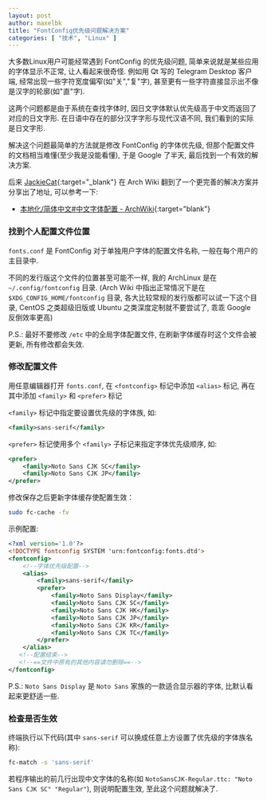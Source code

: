 ```yaml
---
layout: post
author: maxelbk
title: "FontConfig优先级问题解决方案"
categories: [ "技术", "Linux" ]
---
```


大多数Linux用户可能经常遇到 FontConfig 的优先级问题, 简单来说就是某些应用的字体显示不正常, 让人看起来很奇怪.<!--MORE--> 例如用 Qt 写的 Telegram Desktop 客户端, 经常出现一些字符宽度偏窄(如"关","复"字), 甚至更有一些字符直接显示出不像是汉字的轮廓(如"直"字).

这两个问题都是由于系统在查找字体时, 因日文字体默认优先级高于中文而返回了对应的日文字形. 在日语中存在的部分汉字字形与现代汉语不同, 我们看到的实际是日文字形.

解决这个问题最简单的方法就是修改 FontConfig 的字体优先级, 但那个配置文件的文档相当难懂(至少我是没能看懂), 于是 Google 了半天, 最后找到一个有效的解决方案.

后来 [JackieCat](https://www.jackiecat.xyz){:target="_blank"} 在 Arch Wiki 翻到了一个更完善的解决方案并分享出了地址, 可以参考一下:
- [本地化/简体中文#中文字体配置 - ArchWiki](https://wiki.archlinux.org/index.php/Localization_%28%E7%AE%80%E4%BD%93%E4%B8%AD%E6%96%87%29/Simplified_Chinese_%28%E7%AE%80%E4%BD%93%E4%B8%AD%E6%96%87%29#%E4%B8%AD%E6%96%87%E5%AD%97%E4%BD%93%E9%85%8D%E7%BD%AE){:target="blank"}

### 找到个人配置文件位置

`fonts.conf` 是 FontConfig 对于单独用户字体的配置文件名称, 一般在每个用户的主目录中.

不同的发行版这个文件的位置甚至可能不一样, 我的 ArchLinux 是在 `~/.config/fontconfig` 目录. (Arch Wiki 中指出正常情况下是在 `$XDG_CONFIG_HOME/fontconfig` 目录, 各大比较常规的发行版都可以试一下这个目录, CentOS 之类超级旧版或 Ubuntu 之类深度定制就不要尝试了, 乖乖 Google 反倒效率更高)

P.S.: 最好不要修改 `/etc` 中的全局字体配置文件, 在刷新字体缓存时这个文件会被更新, 所有修改都会失效.

### 修改配置文件

用任意编辑器打开 `fonts.conf`, 在 `<fontconfig>` 标记中添加 `<alias>` 标记, 再在其中添加 `<family>` 和 `<prefer>` 标记

`<family>` 标记中指定要设置优先级的字体族, 如:
```xml
<family>sans-serif</family>
```

`<prefer>` 标记使用多个 `<family>` 子标记来指定字体优先级顺序, 如:
```xml
<prefer>
    <family>Noto Sans CJK SC</family>
    <family>Noto Sans CJK JP</family>
</prefer>
```

修改保存之后更新字体缓存使配置生效：

```bash
sudo fc-cache -fv
```

示例配置:
```xml
<?xml version='1.0'?>
<!DOCTYPE fontconfig SYSTEM 'urn:fontconfig:fonts.dtd'>
<fontconfig>
    <!--字体优先级配置-->
    <alias>
        <family>sans-serif</family>
        <prefer>
            <family>Noto Sans Display</family>
            <family>Noto Sans CJK SC</family>
            <family>Noto Sans CJK HK</family>
            <family>Noto Sans CJK JP</family>
            <family>Noto Sans CJK KR</family>
            <family>Noto Sans CJK TC</family>
        </prefer>
    </alias>
   <!--配置结束-->
   <!--==文件中原有的其他内容请勿删除==-->
</fontconfig>
```

P.S.: `Noto Sans Display` 是 `Noto Sans` 家族的一款适合显示器的字体, 比默认看起来更舒适一些.

### 检查是否生效

终端执行以下代码(其中 `sans-serif` 可以换成任意上方设置了优先级的字体族名称):
```sh
fc-match -s 'sans-serif'
```

若程序输出的前几行出现中文字体的名称(如 `NotoSansCJK-Regular.ttc: "Noto Sans CJK SC" "Regular"`), 则说明配置生效, 至此这个问题就解决了.
